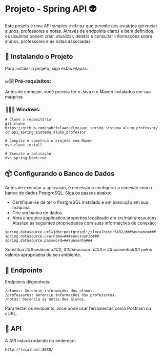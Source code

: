 # Projeto - Spring API 👽

Este projeto é uma API simples e eficaz que permite aos usuários gerenciar alunos, professores e notas. Através de endpoints claros e bem definidos, os usuários podem criar, atualizar, deletar e consultar informações sobre alunos, professores e as notas associadas.

## 🚀 Instalando o Projeto

Para instalar o projeto, siga estas etapas:

### 👉🏼 Pré-requisitos:

Antes de começar, você precisa ter o Java e o Maven instalados em sua máquina.

### 👩🏻‍💻 Windows:

```
# Clone o repositório
git clone https://github.com/gabrielaanselmo/api_spring_sistema_aluno_professor/
cd api_spring_sistema_aluno_professor

# Compile e construa o projeto com Maven
mvn clean install

# Execute a aplicação
mvn spring-boot:run
```

## 📦 Configurando o Banco de Dados
Antes de executar a aplicação, é necessário configurar a conexão com o banco de dados PostgreSQL. Siga os passos abaixo:
* Certifique-se de ter o PostgreSQL instalado e em execução em sua máquina.
* Crie um banco de dados.
* Abra o arquivo application.properties localizado em src/main/resources.
Atualize as seguintes propriedades com suas informações de conexão:
```
spring.datasource.url=jdbc:postgresql://localhost:5432/###seubanco###
spring.datasource.username=###seuusuario###
spring.datasource.password=##suasenha###
```
Substitua ###seubanco###, ###seuusuario### e ##suasenha### pelos valores apropriados de seu ambiente.


## 👾 Endpoints
Endpoints disponíveis:
```
/alunos: Gerencie informações dos alunos.
/professores: Gerencie informações dos professores.
/notas: Gerencie as notas dos alunos.
```
Para testar os endpoints, você pode usar ferramentas como Postman ou cURL.

## 🤖 API
A API estará rodando no endereço:
```
http://localhost:8080/
```
